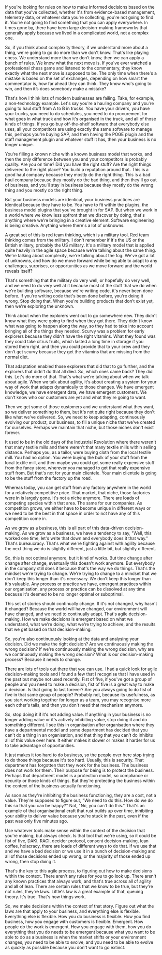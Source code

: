 If you're looking for rules on how to make informed decisions based on the data that you've collected, whether it's from evidence-based management, telemetry data, or whatever data you're collecting, you're not going to find it. You're not going to find something that you can apply everywhere. In times gone by, there have been large decision-making frameworks that generally apply because we lived in a complicated world, not a complex one. 

So, if you think about complexity theory, if we understand more about a thing, we're going to go do more than we don't know. That's like playing chess. We understand more than we don't know, then we can apply a bunch of rules. We know what the next move is. If you've ever watched a professional chess game and listened to the commentary, they know exactly what the next move is supposed to be. The only time when there's a mistake is based on the set of exchanges, depending on how smart the commentator is, how far ahead they can think. They know who's going to win, and then it’s does somebody make a mistake? 

That's how I think lots of modern businesses are failing. Take, for example, a non-technology example. Let's say you're a hauling company and you're going to haul stuff from A to B in trucks. You have your drivers, you have your trucks, you need to do schedules, you need to do procurement for what goes in what truck and how it's organised in the truck, and all of those kinds of things. If you go buy off-the-shelf software that everybody else uses, all your competitors are using exactly the same software to manage this, perhaps you're buying SAP, and then having the POGE plugin and the staff management plugin and whatever stuff it has, then your business is no longer unique. 

You're filling a known niche with a known business model that works, and then the only difference between you and your competitors is probably quality. Are you on time? Did you have the right stuff? Are the right things delivered to the right place? You build a reputation around that. This is a good haul company because they mostly do the right thing. This is a bad haul company because they mostly do the bad thing, and then they'll go out of business, and you'll stay in business because they mostly do the wrong thing and you mostly do the right thing. 

But your business models are identical, your business practices are identical because they have to be. You have to fit within the plugins, the business model plugins that you've brought in for SAP. But when we work in a world where we know less upfront than we discover by doing, that's anything where we're bringing in a creative element. Software engineering is being creative. Anything where there's a lot of unknowns. 

A great set of this is red team thinking, which is a military tool. Red team thinking comes from the military. I don't remember if it's the US or the British military, probably the US military. It's a military model that is applied quite heavily in the agile space because we're talking about the same thing. We're talking about complexity, we're talking about the fog. We've got a lot of unknowns, and how do we move forward while being able to adapt to any challenges, surprises, or opportunities as we move forward and the world reveals itself? 

That's something that the military do very well, or hopefully do very well, and we need to do very well at it because most of the stuff that we do when we're building software, because we're writing code, it's never been done before. If you're writing code that's been done before, you're doing it wrong. Stop doing that. When you're building products that don't exist yet, then we're exploring the unknown. 

Think about when the explorers went out to go somewhere new. They didn't know what they were going to find when they got there. They didn't know what was going to happen along the way, so they had to take into account bringing all of the things they needed. Scurvy was a problem for early explorers because they didn't have the right vitamins. What they found was they could take citrus fruits, which lasted a long time in storage if you stored them right, and then you could provide that to your crew and they don't get scurvy because they get the vitamins that are missing from the normal diet. 

That adaptation enabled those explorers that did that to go further, and the explorers that didn't do that all died. So, which ones came back? They did this. Let's do more of that. That's what we're talking about when we talk about agile. When we talk about agility, it's about creating a system for your way of work that adapts dynamically to those changes. We have emergent knowledge, we have emergent data, we have emergent customers. We don't know who our customers are yet and what they're going to want. 

Then we get some of those customers and we understand what they want, so we deliver something to them, but it's not quite right because they don't like what we've delivered. So, we need to keep adapting, continuously evolving our product, our business, to fill a unique niche that we've created for ourselves. Perhaps we maintain that niche, but those niches don't exist forever. 

It used to be in the old days of the Industrial Revolution where there weren't that many textile mills and there weren't that many textile mills within selling distance. Perhaps you, as a tailor, were buying cloth from the local textile mill. You had no option. You were buying the bulk of your stuff from the local textile mill, and then maybe you could get some really expensive stuff from the fancy store, wherever you managed to get that really expensive stuff from. But that's not for your main clientele. Your main clientele is going to be the stuff from the factory up the road. 

Whereas today, you can get stuff from any factory anywhere in the world for a relatively competitive price. That market, that niche, those factories were in is largely gone. It's not a niche anymore. There are loads of competing species within that area. The same for our companies. As competition grows, we either have to become unique in different ways or we need to be the best in that space in order to not have any of this competition come in. 

As we grow as a business, this is all part of this data-driven decision-making. As we grow as a business, we have a tendency to say, "Well, this worked one time, let's write that down and everybody does it that way." That's bureaucracy. That's what we're fighting against with agility because the next thing we do is slightly different, just a little bit, but slightly different. 

So, this is not optimal anymore, but it kind of works. But time change after change after change, eventually this doesn't work anymore. But everybody in the company still does it because that's the way we do things. That's the mindset we're trying to change. We're trying to change to a mindset that we don't keep this longer than it's necessary. We don't keep this longer than it's valuable. Any process or practice we have, emergent practices within our organisation, any process or practice can be dissolved at any time because it's deemed to be no longer optimal or suboptimal. 

This set of stories should continually change. If it's not changed, why hasn't it changed? Because the world will have changed, our environment will have changed, and we need to continually adapt. That's agile decision-making. How we make decisions is emergent based on what we understand, what we're doing, what we're trying to achieve, and the results that we get based on that decision-making. 

So, you're also continuously looking at the data and analysing your decision. Did we make the right decision? Are we continuously making the wrong decision? If we're continuously making the wrong decision, why are we continuously making the wrong decision? What is our decision-making process? Because it needs to change. 

There are lots of tools out there that you can use. I had a quick look for agile decision-making tools and I found a few that I recognise that I have used in the past but maybe not used recently. Fist of five, if you've got a group of people and you need to make a decision, fist of five is a great way to make a decision. Is that going to last forever? Are you always going to do fist of five in that same group of people? Probably not, because its usefulness, as you start working together for longer as a team, you may recognise more each other's tails, and then you don't need that mechanism anymore. 

So, stop doing it if it's not adding value. If anything in your business is no longer adding value or it's actively inhibiting value, stop doing it and do something different. I see this in organisation after organisation where they have a departmental model and some department has decided that you can't do a thing in an organisation, and that thing that you can't do inhibits all of this value over here. It either makes it slower or makes it harder for us to take advantage of opportunities. 

It just makes it too hard to do business, so the people over here stop trying to do those things because it's too hard. Usually, this is security. That department has forgotten that they work for the business. The business does not work for them. Their purpose for being is to protect the business. Perhaps that department model is a protection model, so compliance or security or those kinds of things. But they're protecting the business within the context of the business actually functioning. 

As soon as they're inhibiting the business functioning, they are a cost, not a value. They're supposed to figure out, "We need to do this. How do we do this so that you can be happy?" Not, "No, you can't do this." That's an example of that organisational craft that rust builds up over time, inhibiting your ability to deliver value because you're stuck in the past, even if the past was only five minutes ago. 

Use whatever tools make sense within the context of the decision that you're making, but always check. Is that tool that we're using, so it could be fist of five, DAKI, RACI, decider protocol, consent decision-making, lean coffee, holacracy, there are loads of different ways to do that. If we use that and we have a bad decision or we use it in a bunch of decision-making and all of those decisions ended up wrong, or the majority of those ended up wrong, then stop doing it. 

That's the key to this agile process, to figuring out how to make decisions within the context. There aren't any rules for you to go look up. There aren't any known practices that always work, and that's true across all of agility and all of lean. There are certain rules that we know to be true, but they're not rules, they're laws. Little's law is a great example of that, queuing theory. It's true. That's how things work. 

So, we make decisions within the context of that story. Figure out what the laws are that apply to your business, and everything else is flexible. Everything else is flexible. How you do business is flexible. How you find business, how you engage with customers is flexible. Emergent. How people do the work is emergent. How you engage with them, how you do everything that you do needs to be emergent because what you want to be able to do as a business is when the market shifts or your environment changes, you need to be able to evolve, and you need to be able to evolve as quickly as possible because you don't want to go extinct.